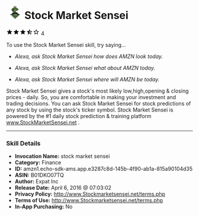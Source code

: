 # &nbsp;<img src="skill_icon" alt="Stock Market Sensei icon" width="36"> Stock Market Sensei
![3.6 stars](../../images/ic_star_black_18dp_1x.png)![3.6 stars](../../images/ic_star_black_18dp_1x.png)![3.6 stars](../../images/ic_star_black_18dp_1x.png)![3.6 stars](../../images/ic_star_half_black_18dp_1x.png)![3.6 stars](../../images/ic_star_border_black_18dp_1x.png) 4

To use the Stock Market Sensei skill, try saying...

* *Alexa, ask Stock Market Sensei how does AMZN look today.*

* *Alexa, ask Stock Market Sensei what about AMZN today.*

* *Alexa, ask Stock Market Sensei where will AMZN be today.*

Stock Market Sensei gives a stock's most likely low,high,opening & closing prices - daily. So, you are comfortable in making your investment and trading decisions. You can ask Stock Market Sensei for stock predictions of any stock by using the stock's ticker symbol. Stock Market Sensei  is powered by the #1 daily stock prediction & training platform www.StockMarketSensei.net .

***

### Skill Details

* **Invocation Name:** stock market sensei
* **Category:** Finance
* **ID:** amzn1.echo-sdk-ams.app.e3287c8d-145b-4f90-ab1a-815a90104d35
* **ASIN:** B01DKO07TQ
* **Author:** Expat Inc
* **Release Date:** April 6, 2016 @ 07:03:02
* **Privacy Policy:** http://www.Stockmarketsensei.net/terms.php
* **Terms of Use:** http://www.Stockmarketsensei.net/terms.php
* **In-App Purchasing:** No

